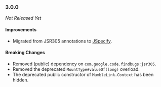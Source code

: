 ### 3.0.0

_Not Released Yet_

#### Improvements

- Migrated from JSR305 annotations to [JSpecify](https://jspecify.dev/).

#### Breaking Changes

- Removed (public) dependency on `com.google.code.findbugs:jsr305`.
- Removed the deprecated `MountType#valueOf(long)` overload.
- The deprecated public constructor of `MumbleLink.Context` has been hidden.